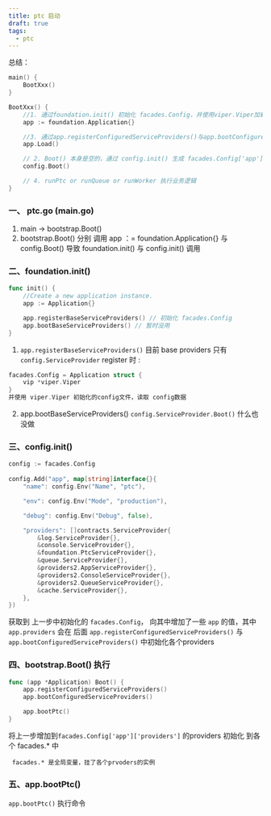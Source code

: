 ```yaml
---
title: ptc 启动
draft: true
tags:
  - ptc
---
```

总结：
```go
main() {
	BootXxx()
}

BootXxx() {
	//1. 通过foundation.init() 初始化 facades.Config，并使用viper.Viper加载配置文件config
	app := foundation.Application{} 

	//3. 通过app.registerConfiguredServiceProviders()与app.bootConfiguredServiceProviders() 初始化 facades.Config['app']['providers'] 到 facades.*, 不使用 app.Boot() 是因为 其中有 app.bootPtc() 只支持默认命令
	app.Load()

	// 2. Boot() 本身是空的，通过 config.init() 生成 facades.Config['app']['providers'] 
	config.Boot() 

	// 4. runPtc or runQueue or runWorker 执行业务逻辑
}
```

### 一、 ptc.go (main.go)
1. main  -> bootstrap.Boot()
2.  bootstrap.Boot() 分别 调用 app ：= foundation.Application{} 与 config.Boot() 导致 foundation.init() 与 config.init() 调用

### 二、foundation.init()
```go
func init() {
	//Create a new application instance.
	app := Application{}

	app.registerBaseServiceProviders() // 初始化 facades.Config
	app.bootBaseServiceProviders() // 暂时没用
}
```
1.  `app.registerBaseServiceProviders()`  目前 base providers 只有 `config.ServiceProvider`  register 时 :
```go
facades.Config = Application struct {
	vip *viper.Viper
}
并使用 viper.Viper 初始化的config文件，读取 config数据
```
2.  app.bootBaseServiceProviders() `config.ServiceProvider.Boot()` 什么也没做

### 三、config.init()
```go
config := facades.Config
	
config.Add("app", map[string]interface{}{
	"name": config.Env("Name", "ptc"),

	"env": config.Env("Mode", "production"),

	"debug": config.Env("Debug", false),

	"providers": []contracts.ServiceProvider{
		&log.ServiceProvider{},
		&console.ServiceProvider{},
		&foundation.PtcServiceProvider{},
		&queue.ServiceProvider{},
		&providers2.AppServiceProvider{},
		&providers2.ConsoleServiceProvider{},
		&providers2.QueueServiceProvider{},
		&cache.ServiceProvider{},
	},
})
```

获取到 上一步中初始化的 `facades.Config`， 向其中增加了一些  `app` 的值，其中 `app.providers` 会在 后面 `app.registerConfiguredServiceProviders()` 与 `app.bootConfiguredServiceProviders()` 中初始化各个providers

### 四、bootstrap.Boot() 执行

```go
func (app *Application) Boot() {
	app.registerConfiguredServiceProviders()
	app.bootConfiguredServiceProviders()

	app.bootPtc()
}
```
将上一步增加到`facades.Config['app']['providers']` 的providers 初始化 到各个 facades.* 中

	 facades.* 是全局变量，挂了各个prvoders的实例
### 五、app.bootPtc()
`app.bootPtc()` 执行命令
